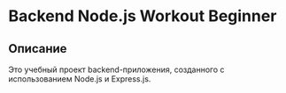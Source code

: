 # Backend Node.js Workout Beginner

## Описание

Это учебный проект backend-приложения, созданного с использованием Node.js и Express.js.
